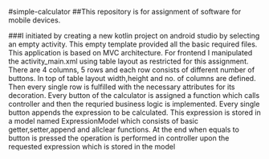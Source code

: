 #simple-calculator
##This repository is for assignment of software for mobile devices.

###I initiated by creating a new kotlin project on android studio by selecting an empty activity. This empty template provided all the basic required files. This application is based on MVC architecture. For frontend I manipulated the activity_main.xml using table layout as restricted for this assignment. There are 4 columns, 5 rows and each row consists of different number of buttons. In top of table layout width,height and no. of columns are defined. Then every single row is fulfilled with the necessary attributes for its decoration. Every button of the calculator is assigned a function which calls controller and then the requried business logic is implemented. Every single button appends the expression to be calculated. This expression is stored in a model named ExpressionModel which consists of basic getter,setter,append and allclear functions. At the end when equals to button is pressed the operation is performed in controller upon the requested expression which is stored in the model
